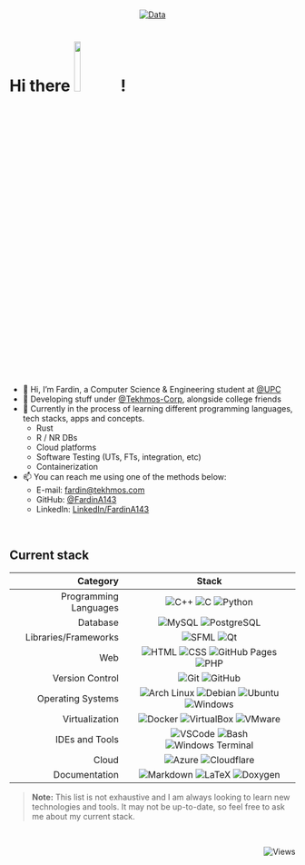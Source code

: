 <br>
<div align="center">
  
[![Data](https://github-profile-summary-cards.vercel.app/api/cards/profile-details?username=FardinA143&theme=github_dark)](https://github.com/FardinA143)
<br>
</div>

# Hi there <img src=https://cdn.betterttv.net/emote/656a01b4459bcb974d026ed1/3x.webp width=15%>  !

- 👋 Hi, I’m Fardin, a Computer Science & Engineering student at [@UPC](https://github.com/UPC)
- 💼 Developing stuff under [@Tekhmos-Corp](https://github.com/Tekhmos-Corp), alongside college friends
- 📖 Currently in the process of learning different programming languages, tech stacks, apps and concepts.
  	- Rust
  	- R / NR DBs
  	- Cloud platforms
  	- Software Testing (UTs, FTs, integration, etc)
  	- Containerization
- 📫 You can reach me using one of the methods below:
	- E-mail: fardin@tekhmos.com
	-  GitHub: [@FardinA143](https://github.com/FardinA143)
	- LinkedIn: [LinkedIn/FardinA143](https://linkedin.com/in/FardinA143)
<br>

## Current stack
<div align="center">
 
| Category | Stack | 
|--:|:---:|
|Programming Languages|![C++](https://img.shields.io/badge/c++-%2300599C.svg?style=for-the-badge&logo=c%2B%2B&logoColor=white) ![C](https://img.shields.io/badge/c-%2300599C.svg?style=for-the-badge&logo=c&logoColor=white) ![Python](https://img.shields.io/badge/python-3670A0?style=for-the-badge&logo=python&logoColor=ffffff) |
|Database|![MySQL](https://img.shields.io/badge/mysql-%2300f.svg?style=for-the-badge&logo=mysql&logoColor=white) ![PostgreSQL](https://img.shields.io/badge/postgresql-%23316192.svg?style=for-the-badge&logo=postgresql&logoColor=white) |
| Libraries/Frameworks | ![SFML](https://img.shields.io/badge/SFML-8CC445?style=for-the-badge&logo=sfml&logoColor=white) ![Qt](https://img.shields.io/badge/Qt-41CD52?style=for-the-badge&logo=Qt&logoColor=white) |
| Web | ![HTML](https://img.shields.io/badge/HTML-E34F26?style=for-the-badge&logo=html5&logoColor=white) ![CSS](https://img.shields.io/badge/CSS-1572B6?style=for-the-badge&logo=css3&logoColor=white) ![GitHub Pages](https://img.shields.io/badge/GitHub_Pages-181717?style=for-the-badge&logo=github&logoColor=white) ![PHP](https://img.shields.io/badge/PHP-1572B6?style=for-the-badge&logo=php&logoColor=white) |
| Version Control | ![Git](https://img.shields.io/badge/Git-F05032?style=for-the-badge&logo=git&logoColor=white) ![GitHub](https://img.shields.io/badge/GitHub-181717?style=for-the-badge&logo=github&logoColor=white) |
| Operating Systems | ![Arch Linux](https://img.shields.io/badge/Arch_Linux-1793D1?style=for-the-badge&logo=arch-linux&logoColor=white) ![Debian](https://img.shields.io/badge/Debian-A81D33?style=for-the-badge&logo=debian&logoColor=white) ![Ubuntu](https://img.shields.io/badge/Ubuntu-E95420?style=for-the-badge&logo=ubuntu&logoColor=white) ![Windows](https://img.shields.io/badge/Windows-0078D6?style=for-the-badge&logo=windows&logoColor=white) |
|Virtualization| ![Docker](https://img.shields.io/badge/Docker-2496ED?style=for-the-badge&logo=docker&logoColor=white) ![VirtualBox](https://img.shields.io/badge/VirtualBox-183A61?style=for-the-badge&logo=virtualbox&logoColor=white) ![VMware](https://img.shields.io/badge/VMware-607078?style=for-the-badge&logo=vmware&logoColor=white) |
|IDEs and Tools| ![VSCode](https://img.shields.io/badge/Visual_Studio_Code-0078d7?style=for-the-badge&logo=visual-studio-code&logoColor=white) ![Bash](https://img.shields.io/badge/Bash-4EAA25?style=for-the-badge&logo=gnu-bash&logoColor=white) ![Windows Terminal](https://img.shields.io/badge/Windows_Terminal-4D4D4D?style=for-the-badge&logo=windows-terminal&logoColor=white) |
|Cloud| ![Azure](https://img.shields.io/badge/Microsoft_Azure-0089D6?style=for-the-badge&logo=microsoft-azure&logoColor=white) ![Cloudflare](https://img.shields.io/badge/Cloudflare-F38020?style=for-the-badge&logo=cloudflare&logoColor=white) |
|Documentation| ![Markdown](https://img.shields.io/badge/Markdown-000000?style=for-the-badge&logo=markdown&logoColor=white) ![LaTeX](https://img.shields.io/badge/LaTeX-008080?style=for-the-badge&logo=latex&logoColor=white) ![Doxygen](https://img.shields.io/badge/Doxygen-000000?style=for-the-badge&logo=doxygen&logoColor=white) |
</div>

> **Note:** This list is not exhaustive and I am always looking to learn new technologies and tools. It may not be up-to-date, so feel free to ask me about my current stack.

<br>
<div align="right">

![Views](https://hits.dwyl.com/FardinA143/FardinA143.svg?style=flat)
</div>


